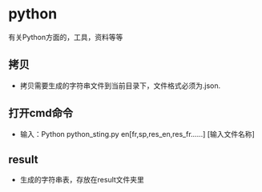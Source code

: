 # python
有关Python方面的，工具，资料等等

## 拷贝
- 拷贝需要生成的字符串文件到当前目录下，文件格式必须为.json.

## 打开cmd命令
- 输入：Python python_sting.py en[fr,sp,res_en,res_fr......] [输入文件名称]

## result
- 生成的字符串表，存放在result文件夹里

